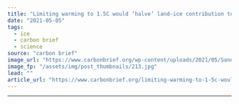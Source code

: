 ```yaml
---
title: "Limiting warming to 1.5C would ‘halve’ land-ice contribution to sea level rise by 2100"
date: "2021-05-05"
tags: 
  - ice
  - carbon brief
  - science
source: "carbon brief"
image_url: "https://www.carbonbrief.org/wp-content/uploads/2021/05/Sand-bags-protecting-the-beach-from-sea-level-rise-Belize-107x71.jpg"
image_fp: "/assets/img/post_thumbnails/213.jpg"
lead: ""
article_url: "https://www.carbonbrief.org/limiting-warming-to-1-5c-would-halve-land-ice-contribution-to-sea-level-rise-by-2100"
---
```


---
